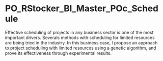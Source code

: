 # PO_RStocker_BI_Master_POc_Schedule
Effective scheduling of projects in any business sector is one of the most important drivers. Severals methods with scheduling for limited resources are being tried in the industry. In this business case, I propose an approach to project scheduling with limited resources using a genetic algorithm, and prove its effectiveness through experimental results.
